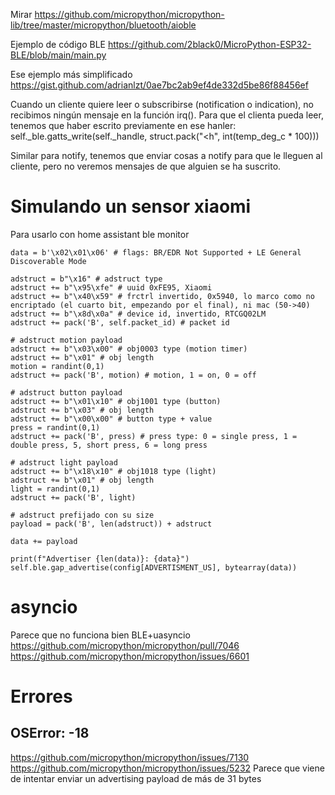 Mirar https://github.com/micropython/micropython-lib/tree/master/micropython/bluetooth/aioble


Ejemplo de código BLE
https://github.com/2black0/MicroPython-ESP32-BLE/blob/main/main.py

Ese ejemplo más simplificado
https://gist.github.com/adrianlzt/0ae7bc2ab9ef4de332d5be86f88456ef


Cuando un cliente quiere leer o subscribirse (notification o indication), no recibimos ningún mensaje en la función irq().
Para que el clienta pueda leer, tenemos que haber escrito previamente en ese hanler:
    self._ble.gatts_write(self._handle, struct.pack("<h", int(temp_deg_c * 100)))

Similar para notify, tenemos que enviar cosas a notify para que le lleguen al cliente, pero no veremos mensajes de que alguien se ha suscrito.


# Simulando un sensor xiaomi
Para usarlo con home assistant ble monitor

```
data = b'\x02\x01\x06' # flags: BR/EDR Not Supported + LE General Discoverable Mode

adstruct = b"\x16" # adstruct type
adstruct += b"\x95\xfe" # uuid 0xFE95, Xiaomi
adstruct += b"\x40\x59" # frctrl invertido, 0x5940, lo marco como no encriptado (el cuarto bit, empezando por el final), ni mac (50->40)
adstruct += b"\x8d\x0a" # device id, invertido, RTCGQ02LM
adstruct += pack('B', self.packet_id) # packet id

# adstruct motion payload
adstruct += b"\x03\x00" # obj0003 type (motion timer)
adstruct += b"\x01" # obj length
motion = randint(0,1)
adstruct += pack('B', motion) # motion, 1 = on, 0 = off

# adstruct button payload
adstruct += b"\x01\x10" # obj1001 type (button)
adstruct += b"\x03" # obj length
adstruct += b"\x00\x00" # button type + value
press = randint(0,1)
adstruct += pack('B', press) # press type: 0 = single press, 1 = double press, 5, short press, 6 = long press

# adstruct light payload
adstruct += b"\x18\x10" # obj1018 type (light)
adstruct += b"\x01" # obj length
light = randint(0,1)
adstruct += pack('B', light)

# adstruct prefijado con su size
payload = pack('B', len(adstruct)) + adstruct

data += payload

print(f"Advertiser {len(data)}: {data}")
self.ble.gap_advertise(config[ADVERTISMENT_US], bytearray(data))
```





# asyncio
Parece que no funciona bien BLE+uasyncio
https://github.com/micropython/micropython/pull/7046
https://github.com/micropython/micropython/issues/6601


# Errores

## OSError: -18
https://github.com/micropython/micropython/issues/7130
https://github.com/micropython/micropython/issues/5232
Parece que viene de intentar enviar un advertising payload de más de 31 bytes
